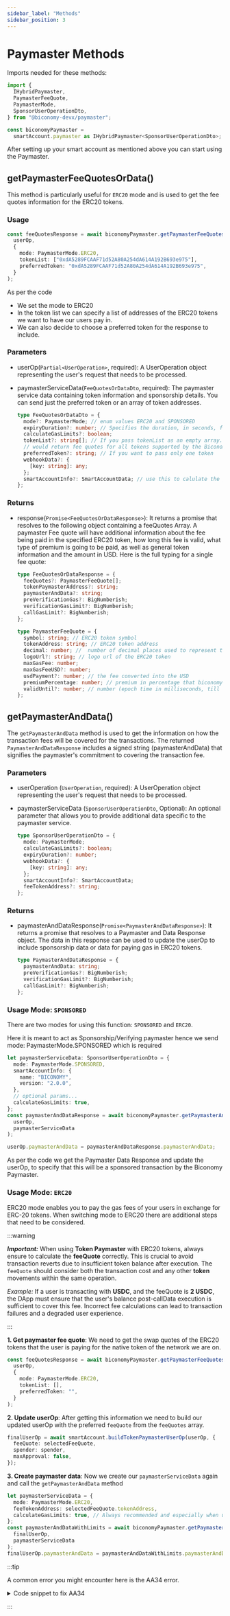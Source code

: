 ```yaml
---
sidebar_label: "Methods"
sidebar_position: 3
---
```


# Paymaster Methods

Imports needed for these methods:

```ts
import {
  IHybridPaymaster,
  PaymasterFeeQuote,
  PaymasterMode,
  SponsorUserOperationDto,
} from "@biconomy-devx/paymaster";

const biconomyPaymaster =
  smartAccount.paymaster as IHybridPaymaster<SponsorUserOperationDto>;
```

After setting up your smart account as mentioned above you can start using the Paymaster.

## getPaymasterFeeQuotesOrData()

This method is particularly useful for `ERC20` mode and is used to get the fee quotes information for the ERC20 tokens.

### Usage

```ts
const feeQuotesResponse = await biconomyPaymaster.getPaymasterFeeQuotesOrData(
  userOp,
  {
    mode: PaymasterMode.ERC20,
    tokenList: ["0xdA5289FCAAF71d52A80A254dA614A192B693e975"],
    preferredToken: "0xdA5289FCAAF71d52A80A254dA614A192B693e975",
  }
);
```

As per the code

- We set the mode to ERC20
- In the token list we can specify a list of addresses of the ERC20 tokens we want to have our users pay in.
- We can also decide to choose a preferred token for the response to include.

### Parameters

- userOp(`Partial<UserOperation>`, required): A UserOperation object representing the user's request that needs to be processed.
- paymasterServiceData(`FeeQuotesOrDataDto`, required): The paymaster service data containing token information and sponsorship details. You can send just the preferred token or an array of token addresses.

  ```ts
  type FeeQuotesOrDataDto = {
    mode?: PaymasterMode; // enum values ERC20 and SPONSORED
    expiryDuration?: number; // Specifies the duration, in seconds, for which the user intends the paymasterAndData to remain valid, minimum duration is 300 secs.
    calculateGasLimits?: boolean;
    tokenList?: string[]; // If you pass tokenList as an empty array. and it
    // would return fee quotes for all tokens supported by the Biconomy paymaster
    preferredToken?: string; // If you want to pass only one token
    webhookData?: {
      [key: string]: any;
    };
    smartAccountInfo?: SmartAccountData; // use this to calulate the gas for smart account v1, otherwise by default it will return for latest smart account version
  };
  ```

### Returns

- response(`Promise<FeeQuotesOrDataResponse>`): It returns a promise that resolves to the following object containing a feeQuotes Array. A paymaster Fee quote will have additional information about the fee being paid in the specified ERC20 token, how long this fee is valid, what type of premium is going to be paid, as well as general token information and the amount in USD. Here is the full typing for a single fee quote:

  ```ts
  type FeeQuotesOrDataResponse = {
    feeQuotes?: PaymasterFeeQuote[];
    tokenPaymasterAddress?: string;
    paymasterAndData?: string;
    preVerificationGas?: BigNumberish;
    verificationGasLimit?: BigNumberish;
    callGasLimit?: BigNumberish;
  };

  type PaymasterFeeQuote = {
    symbol: string; // ERC20 token symbol
    tokenAddress: string; // ERC20 token address
    decimal: number; //  number of decimal places used to represent the token
    logoUrl?: string; // logo url of the ERC20 token
    maxGasFee: number;
    maxGasFeeUSD?: number;
    usdPayment?: number; // the fee converted into the USD
    premiumPercentage: number; // premium in percentage that biconomy charges for the txn, generally ranges between 7-12
    validUntil?: number; // number (epoch time in milliseconds, till these fee quotes are valid)
  };
  ```

## getPaymasterAndData()

The `getPaymasterAndData` method is used to get the information on how the transaction fees will be covered for the transactions. The returned `PaymasterAndDataResponse` includes a signed string (paymasterAndData) that signifies the paymaster's commitment to covering the transaction fee.

### Parameters

- userOperation (`UserOperation`, required): A UserOperation object representing the user's request that needs to be processed.
- paymasterServiceData (`SponsorUserOperationDto`, Optional): An optional parameter that allows you to provide additional data specific to the paymaster service.

  ```ts
  type SponsorUserOperationDto = {
    mode: PaymasterMode;
    calculateGasLimits?: boolean;
    expiryDuration?: number;
    webhookData?: {
      [key: string]: any;
    };
    smartAccountInfo?: SmartAccountData;
    feeTokenAddress?: string;
  };
  ```

### Returns

- paymasterAndDataResponse(`Promise<PaymasterAndDataResponse>`): It returns a promise that resolves to a Paymaster and Data Response object. The data in this response can be used to update the userOp to include sponsorship data or data for paying gas in ERC20 tokens.
  ```ts
  type PaymasterAndDataResponse = {
    paymasterAndData: string;
    preVerificationGas?: BigNumberish;
    verificationGasLimit?: BigNumberish;
    callGasLimit?: BigNumberish;
  };
  ```

### Usage Mode: `SPONSORED`

There are two modes for using this function: `SPONSORED` and `ERC20`.

Here it is meant to act as Sponsorship/Verifying paymaster hence we send mode: PaymasterMode.SPONSORED which is required

```ts
let paymasterServiceData: SponsorUserOperationDto = {
  mode: PaymasterMode.SPONSORED,
  smartAccountInfo: {
    name: "BICONOMY",
    version: "2.0.0",
  },
  // optional params...
  calculateGasLimits: true,
};
const paymasterAndDataResponse = await biconomyPaymaster.getPaymasterAndData(
  userOp,
  paymasterServiceData
);

userOp.paymasterAndData = paymasterAndDataResponse.paymasterAndData;
```

As per the code we get the Paymaster Data Response and update the userOp, to specify that this will be a sponsored transaction by the Biconomy Paymaster.

### Usage Mode: `ERC20`

ERC20 mode enables you to pay the gas fees of your users in exchange for ERC-20 tokens. When switching mode to ERC20 there are additional steps that need to be considered.

:::warning

**_Important:_** When using **Token Paymaster** with ERC20 tokens, always ensure to calculate the **feeQuote** correctly. This is crucial to avoid transaction reverts due to insufficient token balance after execution. The `feeQuote` should consider both the transaction cost and any other **token** movements within the same operation.

_Example:_ If a user is transacting with **USDC**, and the feeQuote is **2 USDC**, the DApp must ensure that the user's balance post-callData execution is sufficient to cover this fee. Incorrect fee calculations can lead to transaction failures and a degraded user experience.

:::

**1. Get paymaster fee quote**: We need to get the swap quotes of the ERC20 tokens that the user is paying for the native token of the network we are on.

```ts
const feeQuotesResponse = await biconomyPaymaster.getPaymasterFeeQuotesOrData(
  userOp,
  {
    mode: PaymasterMode.ERC20,
    tokenList: [],
    preferredToken: "",
  }
);
```

**2. Update userOp**: After getting this information we need to build our updated userOp with the preferred `feeQuote` from the `feeQuotes` array.

```ts
finalUserOp = await smartAccount.buildTokenPaymasterUserOp(userOp, {
  feeQuote: selectedFeeQuote,
  spender: spender,
  maxApproval: false,
});
```

**3. Create paymaster data**: Now we create our `paymasterServiceData` again and call the `getPaymasterAndData` method

```ts
let paymasterServiceData = {
  mode: PaymasterMode.ERC20,
  feeTokenAddress: selectedFeeQuote.tokenAddress,
  calculateGasLimits: true, // Always recommended and especially when using token paymaster
};
const paymasterAndDataWithLimits = await biconomyPaymaster.getPaymasterAndData(
  finalUserOp,
  paymasterServiceData
);
finalUserOp.paymasterAndData = paymasterAndDataWithLimits.paymasterAndData;
```

:::tip

A common error you might encounter here is the AA34 error.

<details>
<summary> Code snippet to fix AA34 </summary>

```ts
try {
  const paymasterAndDataResponse = await biconomyPaymaster.getPaymasterAndData(
    partialUserOp,
    paymasterServiceData
  );
  partialUserOp.paymasterAndData = paymasterAndDataResponse.paymasterAndData;

  if (
    paymasterAndDataResponse.callGasLimit &&
    paymasterAndDataResponse.verificationGasLimit &&
    paymasterAndDataResponse.preVerificationGas
  ) {
    // Returned gas limits must be replaced in your op as you update paymasterAndData.
    // Because these are the limits paymaster service signed on to generate paymasterAndData
    // If you receive AA34 error check here..

    partialUserOp.callGasLimit = paymasterAndDataResponse.callGasLimit;
    partialUserOp.verificationGasLimit =
      paymasterAndDataResponse.verificationGasLimit;
    partialUserOp.preVerificationGas =
      paymasterAndDataResponse.preVerificationGas;
  }
} catch (e) {
  console.log("error received ", e);
}
```

</details>

:::
